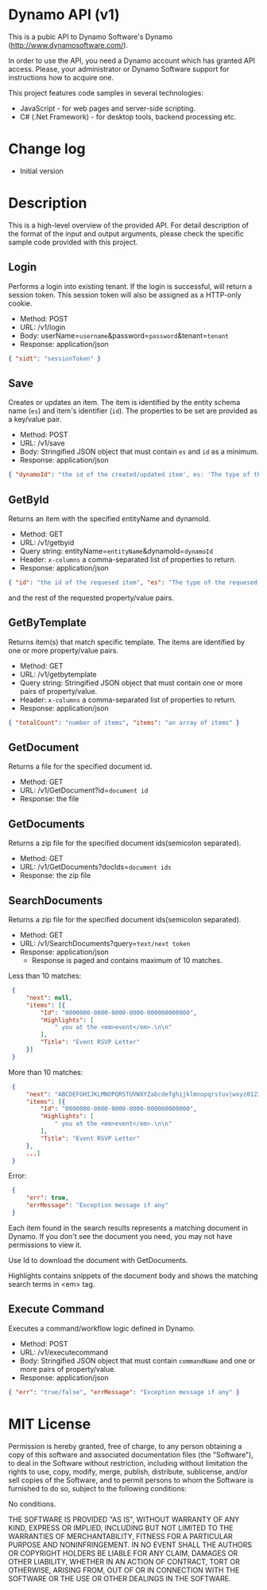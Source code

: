 # Dynamo API (v1)

This is a pubic API to Dynamo Software's Dynamo (http://www.dynamosoftware.com/).

In order to use the API, you need a Dynamo account which has granted API access. Please, your administrator or Dynamo Software support for instructions how to acquire one.

This project features code samples in several technologies:
   * JavaScript - for web pages and server-side scripting.
   * C# (.Net Framework) - for desktop tools, backend processing etc.  

# Change log

   * Initial version

# Description

This is a high-level overview of the provided API. For detail description of the format of the input and output arguments, please check the specific sample code provided with this project. 

Login
-----
Performs a login into existing tenant. If the login is successful, will return a session token. This session token will also be assigned as a HTTP-only cookie.

   * Method: POST
   * URL: /v1/login
   * Body: userName=<code>username</code>&password=<code>password</code>&tenant=<code>tenant</code>
   * Response: application/json
   
   ```json
   { "sidt": "sessionToken" }
   ```

Save
-----
Creates or updates an item. The item is identified by the entity schema name (<code>es</code>) and item's identifier (<code>id</code>). The properties to be set are provided as a key/value pair.

   * Method: POST
   * URL: /v1/save
   * Body: Stringified JSON object that must contain <code>es</code> and <code>id</code> as a minimum.
   * Response: application/json
   
   ```json
   { "dynamoId": "the id of the created/updated item', es: 'The type of the item" }
   ```

GetById
----------------
Returns an item with the specified entityName and dynamoId.

   * Method: GET
   * URL: /v1/getbyid
   * Query string: entityName=<code>entityName</code>&dynamoId=<code>dynamoId</code>
   * Header: <code>x-columns</code> a comma-separated list of properties to return.
   * Response: application/json                      

   ```json
   { "id": "the id of the requesed item", "es": "The type of the requesed item" }
   ```
   and the rest of the requested property/value pairs. 
   
GetByTemplate
----------------
Returns item(s) that match specific template. The items are identified by one or more property/value pairs. 

   * Method: GET
   * URL: /v1/getbytemplate
   * Query string: Stringified JSON object that must contain one or more pairs of property/value.
   * Header: <code>x-columns</code> a comma-separated list of properties to return. 
   * Response: application/json
   
   ```json 
   { "totalCount": "number of items", "items": "an array of items" }
   ```

GetDocument
--------
Returns a file for the specified document id. 

   * Method: GET
   * URL: /v1/GetDocument?id=<code>document id</code>
   * Response: the file

GetDocuments
--------
Returns a zip file for the specified document ids(semicolon separated). 

   * Method: GET
   * URL: /v1/GetDocuments?docIds=<code>document ids</code>
   * Response: the zip file

SearchDocuments
--------
Returns a zip file for the specified document ids(semicolon separated). 

   * Method: GET
   * URL: /v1/SearchDocuments?query=<code>text/next token</code>
   * Response: application/json
      * Response is paged and contains maximum of 10 matches.

Less than 10 matches:
   ```json
    {
        "next": null,
        "items": [{
            "Id": "0000000-0000-0000-0000-000000000000",
            "Highlights": [
                " you at the <em>event</em>.\n\n"
            ],
            "Title": "Event RSVP Letter"
        }]
    }
   ```

More than 10 matches:
   ```json
    {
        "next": "ABCDEFGHIJKLMNOPQRSTUVWXYZabcdefghijklmnopqrstuv|wxyz0123456789-_ABCDEFGHIJKLMNOPQRSTUVWXYZa",
        "items": [{
            "Id": "0000000-0000-0000-0000-000000000000",
            "Highlights": [
                " you at the <em>event</em>.\n\n"
            ],
            "Title": "Event RSVP Letter"
        },
        ...]
    }
   ```

Error:
   ```json
    {
        "err": true,
        "errMessage": "Exception message if any"
    }
   ```

Each item found in the search results represents a matching document in Dynamo.
If you don't see the document you need, you may not have permissions to view it.

Use Id to download the document with GetDocuments.

Highlights contains snippets of the document body and shows the matching search terms in &lt;em&gt; tag.


Execute Command
--------
Executes a command/workflow logic defined in Dynamo. 

   * Method: POST
   * URL: /v1/executecommand
   * Body: Stringified JSON object that must contain <code>commandName</code> and one or more pairs of property/value.
   * Response: application/json
   
   ```json
   { "err": "true/false", "errMessage": "Exception message if any" }
   ```

# MIT License

Permission is hereby granted, free of charge, to any person obtaining a copy of this software and associated documentation files (the "Software"), to deal in the Software without restriction, including without limitation the rights to use, copy, modify, merge, publish, distribute, sublicense, and/or sell copies of the Software, and to permit persons to whom the Software is furnished to do so, subject to the following conditions:

No conditions.

THE SOFTWARE IS PROVIDED "AS IS", WITHOUT WARRANTY OF ANY KIND, EXPRESS OR IMPLIED, INCLUDING BUT NOT LIMITED TO THE WARRANTIES OF MERCHANTABILITY, FITNESS FOR A PARTICULAR PURPOSE AND NONINFRINGEMENT. IN NO EVENT SHALL THE AUTHORS OR COPYRIGHT HOLDERS BE LIABLE FOR ANY CLAIM, DAMAGES OR OTHER LIABILITY, WHETHER IN AN ACTION OF CONTRACT, TORT OR OTHERWISE, ARISING FROM, OUT OF OR IN CONNECTION WITH THE SOFTWARE OR THE USE OR OTHER DEALINGS IN THE SOFTWARE.


